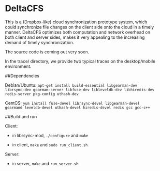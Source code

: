 # DeltaCFS

This is a (Dropbox-like) cloud synchronization prototype system, which could synchronize file changes on the client side onto the cloud in a timely manner. DeltaCFS optimizes both computation and network overhead on both client and server sides, makes it very appealing to the increasing demand of timely synchronization.

The source code is coming out very soon.

In the trace/ directory, we provide two typical traces on the desktop/mobile environment.

##Dependencies

Debian/Ubuntu:
```apt-get install build-essential libgearman-dev librsync-dev gearman-server libfuse-dev libleveldb-dev libhiredis-dev redis-server pkg-config uthash-dev```

CentOS:
```yum install fuse-devel librsync-devel libgearman-devel gearmand leveldb-devel uthash-devel hiredis-devel redis gcc gcc-c++```

##Build and run

Client:

- in librsync-mod, ```./configure``` and ```make```

- in client, ```make``` and ```sudo run_client.sh```

Server:

- in server, ```make``` and ```run_server.sh```